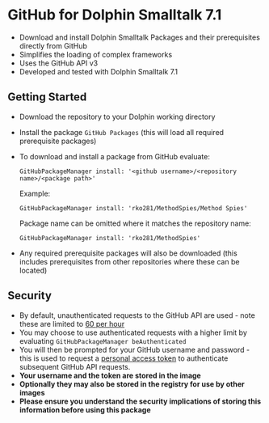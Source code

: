 # GitHub for Dolphin Smalltalk 7.1
* Download and install Dolphin Smalltalk Packages and their prerequisites directly from GitHub
* Simplifies the loading of complex frameworks
* Uses the GitHub API v3
* Developed and tested with Dolphin Smalltalk 7.1

## Getting Started
* Download the repository to your Dolphin working directory
* Install the package `GitHub Packages` (this will load all required prerequisite packages)
* To download and install a package from GitHub evaluate:

  `GitHubPackageManager install: '<github username>/<repository name>/<package path>'`
    
  Example:
  
  `GitHubPackageManager install: 'rko281/MethodSpies/Method Spies'`
  
  Package name can be omitted where it matches the repository name:
  
  `GitHubPackageManager install: 'rko281/MethodSpies'`

* Any required prerequisite packages will also be downloaded (this includes prerequisites from other repositories where these can be located)

## Security
* By default, unauthenticated requests to the GitHub API are used - note these are limited to [60 per hour](https://developer.github.com/v3/#rate-limiting)
* You may choose to use authenticated requests with a higher limit by evaluating `GitHubPackageManager beAuthenticated`
* You will then be prompted for your GitHub username and password - this is used to request a [personal access token](https://blog.github.com/2013-05-16-personal-api-tokens/) to authenticate subsequent GitHub API requests. 
* **Your username and the token are stored in the image**
* **Optionally they may also be stored in the registry for use by other images**
* **Please ensure you understand the security implications of storing this information before using this package**

